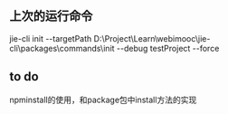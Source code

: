 ## 上次的运行命令

jie-cli init --targetPath D:\Project\Learn\webimooc\jie-cli\packages\commands\init --debug testProject --force

## to do

npminstall的使用，和package包中install方法的实现